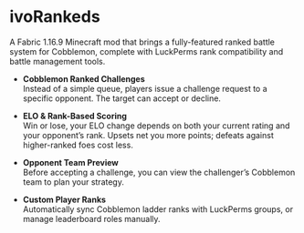 # ivoRankeds

A Fabric 1.16.9 Minecraft mod that brings a fully-featured ranked battle system for Cobblemon, complete with LuckPerms rank compatibility and battle management tools.

- **Cobblemon Ranked Challenges**  
  Instead of a simple queue, players issue a challenge request to a specific opponent. The target can accept or decline.

- **ELO & Rank-Based Scoring**  
  Win or lose, your ELO change depends on both your current rating and your opponent’s rank. Upsets net you more points; defeats against higher-ranked foes cost less.

- **Opponent Team Preview**  
  Before accepting a challenge, you can view the challenger’s Cobblemon team to plan your strategy.

- **Custom Player Ranks**  
  Automatically sync Cobblemon ladder ranks with LuckPerms groups, or manage leaderboard roles manually.
